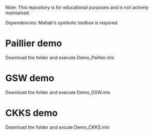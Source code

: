 Note: This repository is for educational purposes and is not actively maintained.

*Dependencies:* Matlab's symbolic toolbox is required

# Paillier demo

Download the folder and execute Demo_Paillier.mlx

# GSW demo

Download the folder and execute Demo_GSW.mlx

# CKKS demo

Download the folder and excute Demo_CKKS.mlx

